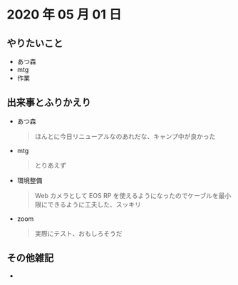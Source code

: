 # 2020 年 05 月 01 日

## やりたいこと

- あつ森
- mtg
- 作業

## 出来事とふりかえり

- あつ森
  > ほんとに今日リニューアルなのあれだな、キャンプ中が良かった
- mtg
  > とりあえず
- 環境整備
  > Web カメラとして EOS RP を使えるようになったのでケーブルを最小限にできるように工夫した、スッキリ
- zoom
  > 実際にテスト、おもしろそうだ

## その他雑記

-
